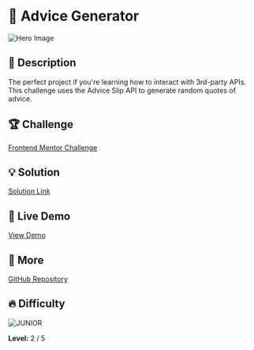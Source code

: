 # 📁 Advice Generator

![Hero Image](https://res.cloudinary.com/dz209s6jk/image/upload/v1645105188/Challenges/sfl8uqvq75wnnr559ksp.jpg)

## 🌟 Description
The perfect project if you're learning how to interact with 3rd-party APIs. This challenge uses the Advice Slip API to generate random quotes of advice.

## 🏆 Challenge
[Frontend Mentor Challenge](https://www.frontendmentor.io/challenges/advice-generator-app-QdUG-13db)

## 💡 Solution
[Solution Link](https://www.frontendmentor.io/solutions/advices-generetor-app-using-apiadvices-slip-api-coEV1YQg1C) 

## 🚀 Live Demo
[View Demo](https://younes-alhyan.github.io/advice-generator)

## 🔎 More
[GitHub Repository](https://github.com/younes-alhyan/frontend-mentor/)

## 🔥 Difficulty
![JUNIOR](https://img.shields.io/badge/Difficulty-JUNIOR-green)

**Level:** 2 / 5

